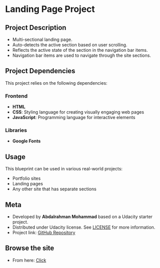 # Landing Page Project

## Project Description
- Multi-sectional landing page.
- Auto-detects the active section based on user scrolling.
- Reflects the active state of the section in the navigation bar items.
- Navigation bar items are used to navigate through the site sections.

## Project Dependencies

This project relies on the following dependencies:

### Frontend
- **HTML**
- **CSS**: Styling language for creating visually engaging web pages
- **JavaScript**: Programming language for interactive elements

### Libraries
- **Google Fonts**

## Usage
This blueprint can be used in various real-world projects:
- Portfolio sites
- Landing pages
- Any other site that has separate sections

## Meta
- Developed by **Abdalrahman Mohammad** based on a Udacity starter project.
- Distributed under Udacity license. See [LICENSE](LICENSE.txt) for more information.
- Project link: [GitHub Repository](https://github.com/Abdalrahman-22/cd0428-landing-page)

## Browse the site
- From here: [Click](https://abdalrahman-22.github.io/cd0428-landing-page)

